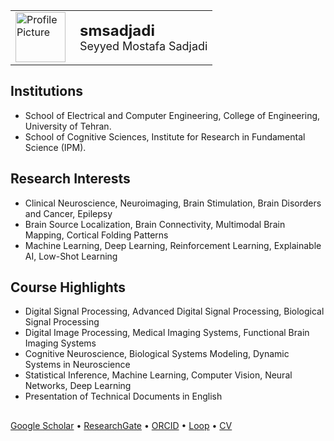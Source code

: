 <table border="0" cellspacing="0" cellpadding="0">
  <tr>
    <td>
      <a href="https://github.com/smsadjadi-veca">
        <img src="https://github.com/user-attachments/assets/b43743cc-1449-4594-bb33-b372918ca3da" alt="Profile Picture" width="80" height="80">
      </a>
    </td>
    <td style="vertical-align: middle; padding-left: 15px;">
      <a href="https://github.com/smsadjadi-veca" style="text-decoration: none;">
        <strong><font size="5">smsadjadi</font></strong><br>
        <font size="4">Seyyed Mostafa Sadjadi</font>
      </a>
    </td>
  </tr>
</table>

## Institutions  
- School of Electrical and Computer Engineering, College of Engineering, University of Tehran.  
- School of Cognitive Sciences, Institute for Research in Fundamental Science (IPM).  
## Research Interests  
- Clinical Neuroscience, Neuroimaging, Brain Stimulation, Brain Disorders and Cancer, Epilepsy  
- Brain Source Localization, Brain Connectivity, Multimodal Brain Mapping, Cortical Folding Patterns  
- Machine Learning, Deep Learning, Reinforcement Learning, Explainable AI, Low-Shot Learning  
## Course Highlights
- Digital Signal Processing, Advanced Digital Signal Processing, Biological Signal Processing  
- Digital Image Processing, Medical Imaging Systems, Functional Brain Imaging Systems  
- Cognitive Neuroscience, Biological Systems Modeling, Dynamic Systems in Neuroscience  
- Statistical Inference, Machine Learning, Computer Vision, Neural Networks, Deep Learning  
- Presentation of Technical Documents in English  
##  
[Google Scholar](https://scholar.google.com/citations?user=Eaz5eDQAAAAJ&hl=en&oi=ao) • [ResearchGate](https://www.researchgate.net/profile/Seyyed-Mostafa-Sadjadi) • [ORCID](https://orcid.org/0000-0001-7579-2434) • [Loop](https://loop.frontiersin.org/people/1290643/overview) • [CV](https://drive.google.com/file/d/1F2ANtLHzXYIfMHvbaP5GpYGp0-4II0Rd/view)  
